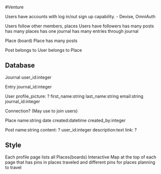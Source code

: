 #Venture

Users have accounts with log in/out sign up capability. - Devise, OmniAuth

Users follow other members, places
Users have followers
has many posts
has many places
has one journal
has many entries through journal


Place (board)
Place has many posts

Post
belongs to User
belongs to Place


## Database

Journal
user_id:integer

Entry
journal_id:integer

User
profile_picture: ?
first_name:string
last_name:string
email:string
journal_id:integer

Connection? (May use to join users)

Place
name:string
date created:datetime
created_by:integer

Post
name:string
content: ?
user_id:integer
description:text
link: ?


## Style
Each profile page lists all Places(boards)
Interactive Map at the top of each page that has pins in places traveled and different pins for places planning to travel
